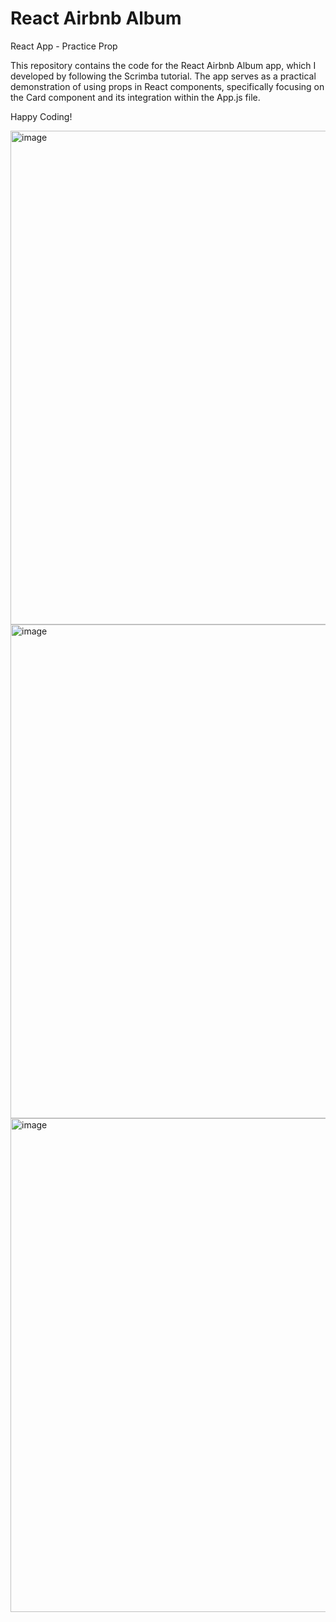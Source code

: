 # React Airbnb Album

React App - Practice Prop

This repository contains the code for the React Airbnb Album app, which I developed by following the Scrimba tutorial. The app serves as a practical demonstration of using props in React components, specifically focusing on the Card component and its integration within the App.js file.

Happy Coding!

<img width="790" alt="image" src="https://github.com/yinfangrtz/React-Airbnb-Album/assets/106718273/ad4982b3-f076-491e-900b-9b7ef149bb33">
<img width="790" alt="image" src="https://github.com/yinfangrtz/React-Airbnb-Album/assets/106718273/46250c1d-8352-475b-bbc0-537e38e51340">
<img width="790" alt="image" src="https://github.com/yinfangrtz/React-Airbnb-Album/assets/106718273/11def57f-ee74-40ca-a3c3-0821c7f8ceed">

